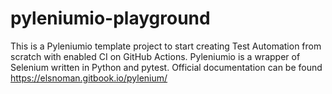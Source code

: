 # pyleniumio-playground
This is a Pyleniumio template project to start creating Test Automation from scratch with enabled CI on GitHub Actions.
Pyleniumio is a wrapper of Selenium written in Python and pytest.
Official documentation can be found https://elsnoman.gitbook.io/pylenium/

